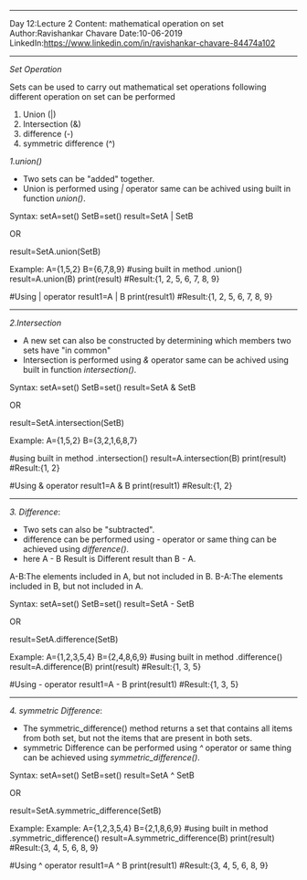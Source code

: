 ____________________________

Day 12:Lecture 2
Content: mathematical operation on set
Author:Ravishankar Chavare
Date:10-06-2019
LinkedIn:https://www.linkedin.com/in/ravishankar-chavare-84474a102
_______________________________

*Set Operation*

Sets can be used to carry out mathematical set operations following different operation on set can be performed 

1. Union (|)
2. Intersection (&)
3. difference (-)
4. symmetric difference (^)


*1.union()*
- Two sets can be "added" together.
- Union is performed using *|* operator same can be achived using built in function *union()*.

Syntax:
setA=set()
SetB=set()
result=SetA | SetB 

OR

result=SetA.union(SetB)

Example:
A={1,5,2}
B={6,7,8,9}
#using built in method .union()
result=A.union(B)
print(result)
#Result:{1, 2, 5, 6, 7, 8, 9}

#Using | operator
result1=A | B
print(result1)
#Result:{1, 2, 5, 6, 7, 8, 9}

_____________________________________

*2.Intersection*
- A new set can also be constructed by determining which members two sets have "in common"
- Intersection is performed using *&* operator same can be achived using built in function *intersection()*.

Syntax:
setA=set()
SetB=set()
result=SetA & SetB 

OR

result=SetA.intersection(SetB)

Example:
A={1,5,2}
B={3,2,1,6,8,7}

#using built in method .intersection()
result=A.intersection(B)
print(result)
#Result:{1, 2}

#Using & operator
result1=A & B
print(result1)
#Result:{1, 2}
______________________________________

*3. Difference*:
- Two sets can also be "subtracted".
- difference can be performed using *-* operator or same thing can be achieved using *difference()*.
- here A - B Result is Different result than B - A.

A-B:The elements included in A, but not included in B.
B-A:The elements included in B, but not included in A.

Syntax:
setA=set()
SetB=set()
result=SetA - SetB 

OR

result=SetA.difference(SetB)


Example:
A={1,2,3,5,4}
B={2,4,8,6,9}
#using built in method .difference()
result=A.difference(B)
print(result)
#Result:{1, 3, 5}

#Using - operator
result1=A - B
print(result1)
#Result:{1, 3, 5}
______________________________________

*4. symmetric Difference*:
- The symmetric_difference() method returns a set that contains all items from both set, but not the items that are present in both sets.
- symmetric Difference can be performed using *^* operator or same thing can be achieved using *symmetric_difference()*.

Syntax:
setA=set()
SetB=set()
result=SetA ^ SetB 

OR

result=SetA.symmetric_difference(SetB)

Example:
Example:
A={1,2,3,5,4}
B={2,1,8,6,9}
#using built in method .symmetric_difference()
result=A.symmetric_difference(B)
print(result)
#Result:{3, 4, 5, 6, 8, 9}

#Using ^ operator
result1=A ^ B
print(result1)
#Result:{3, 4, 5, 6, 8, 9}
